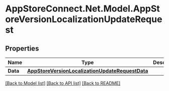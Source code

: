 # AppStoreConnect.Net.Model.AppStoreVersionLocalizationUpdateRequest

## Properties

Name | Type | Description | Notes
------------ | ------------- | ------------- | -------------
**Data** | [**AppStoreVersionLocalizationUpdateRequestData**](AppStoreVersionLocalizationUpdateRequestData.md) |  | 

[[Back to Model list]](../README.md#documentation-for-models) [[Back to API list]](../README.md#documentation-for-api-endpoints) [[Back to README]](../README.md)

